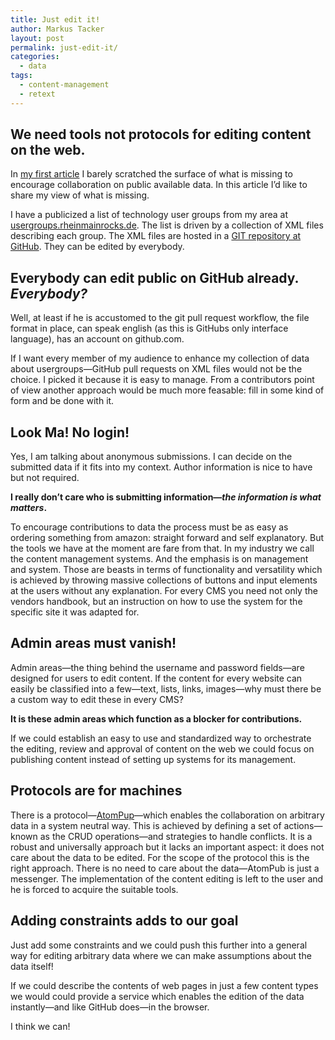 ```yaml
---
title: Just edit it!
author: Markus Tacker
layout: post
permalink: just-edit-it/
categories:
  - data
tags:
  - content-management
  - retext
---
```


## We need tools not protocols for editing content on the web.

In [my first article](http://blog.cto.hiv/i-cannot-edit-that/) I barely scratched the surface of what is missing to encourage collaboration on public available data. In this article I’d like to share my view of what is missing.

I have a publicized a list of technology user groups from my area at [usergroups.rheinmainrocks.de](http://usergroups.rheinmainrocks.de/). The list is driven by a collection of XML files describing each group. The XML files are hosted in a [GIT repository at GitHub](https://github.com/tacker/ugrm-data). They can be edited by everybody.

## Everybody can edit public on GitHub already. *Everybody?*

Well, at least if he is accustomed to the git pull request workflow, the file format in place, can speak english (as this is GitHubs only interface language), has an account on github.com.

If I want every member of my audience to enhance my collection of data about usergroups—GitHub pull requests on XML files would not be the choice. I picked it because it is easy to manage. From a contributors point of view another approach would be much more feasable: fill in some kind of form and be done with it.

## Look Ma! No login!
Yes, I am talking about anonymous submissions. I can decide on the submitted data if it fits into my context. Author information is nice to have but not required.

**I really don’t care who is submitting information—*the information is what matters*.**

To encourage contributions to data the process must be as easy as ordering something from amazon: straight forward and self explanatory. But the tools we have at the moment are fare from that. In my industry we call the content management systems. And the emphasis is on management and system. Those are beasts in terms of functionality and versatility which is achieved by throwing massive collections of buttons and input elements at the users without any explanation. For every CMS you need not only the vendors handbook, but an instruction on how to use the system for the specific site it was adapted for.

## Admin areas must vanish!

Admin areas—the thing behind the username and password fields—are designed for users to edit content. If the content for every website can easily be classified into a few—text, lists, links, images—why must there be a custom way to edit these in every CMS?

**It is these admin areas which function as a blocker for contributions.**

If we could establish an easy to use and standardized way to orchestrate the editing, review and approval of content on the web we could focus on publishing content instead of setting up systems for its management.

## Protocols are for machines

There is a protocol—[AtomPup](http://bitworking.org/projects/atom/rfc5023.html)—which enables the collaboration on arbitrary data in a system neutral way. This is achieved by defining a set of actions—known as the CRUD operations—and strategies to handle conflicts. It is a robust and universally approach but it lacks an important aspect: it does not care about the data to be edited. For the scope of the protocol this is the right approach. There is no need to care about the data—AtomPub is just a messenger. The implementation of the content editing is left to the user and he is forced to acquire the suitable tools.

## Adding constraints adds to our goal

Just add some constraints and we could push this further into a general way for editing arbitrary data where we can make assumptions about the data itself!

If we could describe the contents of web pages in just a few content types we would could provide a service which enables the edition of the data instantly—and like GitHub does—in the browser.

I think we can!
